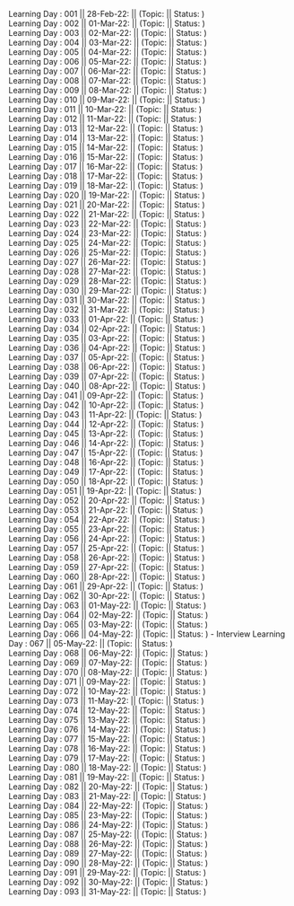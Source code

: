 Learning Day : 001 || 28-Feb-22: || (Topic:  || Status: )  
Learning Day : 002 || 01-Mar-22: || (Topic:  || Status: )  
Learning Day : 003 || 02-Mar-22: || (Topic:  || Status: )  
Learning Day : 004 || 03-Mar-22: || (Topic:  || Status: )  
Learning Day : 005 || 04-Mar-22: || (Topic:  || Status: )  
Learning Day : 006 || 05-Mar-22: || (Topic:  || Status: )  
Learning Day : 007 || 06-Mar-22: || (Topic:  || Status: )  
Learning Day : 008 || 07-Mar-22: || (Topic:  || Status: )  
Learning Day : 009 || 08-Mar-22: || (Topic:  || Status: )  
Learning Day : 010 || 09-Mar-22: || (Topic:  || Status: )  
Learning Day : 011 || 10-Mar-22: || (Topic:  || Status: )  
Learning Day : 012 || 11-Mar-22: || (Topic:  || Status: )  
Learning Day : 013 || 12-Mar-22: || (Topic:  || Status: )  
Learning Day : 014 || 13-Mar-22: || (Topic:  || Status: )  
Learning Day : 015 || 14-Mar-22: || (Topic:  || Status: )  
Learning Day : 016 || 15-Mar-22: || (Topic:  || Status: )  
Learning Day : 017 || 16-Mar-22: || (Topic:  || Status: )  
Learning Day : 018 || 17-Mar-22: || (Topic:  || Status: )  
Learning Day : 019 || 18-Mar-22: || (Topic:  || Status: )  
Learning Day : 020 || 19-Mar-22: || (Topic:  || Status: )  
Learning Day : 021 || 20-Mar-22: || (Topic:  || Status: )  
Learning Day : 022 || 21-Mar-22: || (Topic:  || Status: )  
Learning Day : 023 || 22-Mar-22: || (Topic:  || Status: )  
Learning Day : 024 || 23-Mar-22: || (Topic:  || Status: )  
Learning Day : 025 || 24-Mar-22: || (Topic:  || Status: )  
Learning Day : 026 || 25-Mar-22: || (Topic:  || Status: )  
Learning Day : 027 || 26-Mar-22: || (Topic:  || Status: )  
Learning Day : 028 || 27-Mar-22: || (Topic:  || Status: )  
Learning Day : 029 || 28-Mar-22: || (Topic:  || Status: )  
Learning Day : 030 || 29-Mar-22: || (Topic:  || Status: )  
Learning Day : 031 || 30-Mar-22: || (Topic:  || Status: )  
Learning Day : 032 || 31-Mar-22: || (Topic:  || Status: )  
Learning Day : 033 || 01-Apr-22: || (Topic:  || Status: )  
Learning Day : 034 || 02-Apr-22: || (Topic:  || Status: )  
Learning Day : 035 || 03-Apr-22: || (Topic:  || Status: )  
Learning Day : 036 || 04-Apr-22: || (Topic:  || Status: )  
Learning Day : 037 || 05-Apr-22: || (Topic:  || Status: )  
Learning Day : 038 || 06-Apr-22: || (Topic:  || Status: )  
Learning Day : 039 || 07-Apr-22: || (Topic:  || Status: )  
Learning Day : 040 || 08-Apr-22: || (Topic:  || Status: )  
Learning Day : 041 || 09-Apr-22: || (Topic:  || Status: )  
Learning Day : 042 || 10-Apr-22: || (Topic:  || Status: )  
Learning Day : 043 || 11-Apr-22: || (Topic:  || Status: )  
Learning Day : 044 || 12-Apr-22: || (Topic:  || Status: )  
Learning Day : 045 || 13-Apr-22: || (Topic:  || Status: )  
Learning Day : 046 || 14-Apr-22: || (Topic:  || Status: )  
Learning Day : 047 || 15-Apr-22: || (Topic:  || Status: )  
Learning Day : 048 || 16-Apr-22: || (Topic:  || Status: )  
Learning Day : 049 || 17-Apr-22: || (Topic:  || Status: )  
Learning Day : 050 || 18-Apr-22: || (Topic:  || Status: )  
Learning Day : 051 || 19-Apr-22: || (Topic:  || Status: )  
Learning Day : 052 || 20-Apr-22: || (Topic:  || Status: )  
Learning Day : 053 || 21-Apr-22: || (Topic:  || Status: )  
Learning Day : 054 || 22-Apr-22: || (Topic:  || Status: )  
Learning Day : 055 || 23-Apr-22: || (Topic:  || Status: )  
Learning Day : 056 || 24-Apr-22: || (Topic:  || Status: )  
Learning Day : 057 || 25-Apr-22: || (Topic:  || Status: )  
Learning Day : 058 || 26-Apr-22: || (Topic:  || Status: )  
Learning Day : 059 || 27-Apr-22: || (Topic:  || Status: )  
Learning Day : 060 || 28-Apr-22: || (Topic:  || Status: )  
Learning Day : 061 || 29-Apr-22: || (Topic:  || Status: )  
Learning Day : 062 || 30-Apr-22: || (Topic:  || Status: )  
Learning Day : 063 || 01-May-22: || (Topic:  || Status: )  
Learning Day : 064 || 02-May-22: || (Topic:  || Status: )  
Learning Day : 065 || 03-May-22: || (Topic:  || Status: )  
Learning Day : 066 || 04-May-22: || (Topic:  || Status: ) - Interview
Learning Day : 067 || 05-May-22: || (Topic:  || Status: )  
Learning Day : 068 || 06-May-22: || (Topic:  || Status: )  
Learning Day : 069 || 07-May-22: || (Topic:  || Status: )  
Learning Day : 070 || 08-May-22: || (Topic:  || Status: )  
Learning Day : 071 || 09-May-22: || (Topic:  || Status: )  
Learning Day : 072 || 10-May-22: || (Topic:  || Status: )  
Learning Day : 073 || 11-May-22: || (Topic:  || Status: )  
Learning Day : 074 || 12-May-22: || (Topic:  || Status: )  
Learning Day : 075 || 13-May-22: || (Topic:  || Status: )  
Learning Day : 076 || 14-May-22: || (Topic:  || Status: )  
Learning Day : 077 || 15-May-22: || (Topic:  || Status: )  
Learning Day : 078 || 16-May-22: || (Topic:  || Status: )  
Learning Day : 079 || 17-May-22: || (Topic:  || Status: )  
Learning Day : 080 || 18-May-22: || (Topic:  || Status: )  
Learning Day : 081 || 19-May-22: || (Topic:  || Status: )  
Learning Day : 082 || 20-May-22: || (Topic:  || Status: )  
Learning Day : 083 || 21-May-22: || (Topic:  || Status: )  
Learning Day : 084 || 22-May-22: || (Topic:  || Status: )  
Learning Day : 085 || 23-May-22: || (Topic:  || Status: )  
Learning Day : 086 || 24-May-22: || (Topic:  || Status: )  
Learning Day : 087 || 25-May-22: || (Topic:  || Status: )  
Learning Day : 088 || 26-May-22: || (Topic:  || Status: )  
Learning Day : 089 || 27-May-22: || (Topic:  || Status: )  
Learning Day : 090 || 28-May-22: || (Topic:  || Status: )  
Learning Day : 091 || 29-May-22: || (Topic:  || Status: )  
Learning Day : 092 || 30-May-22: || (Topic:  || Status: )  
Learning Day : 093 || 31-May-22: || (Topic:  || Status: )

